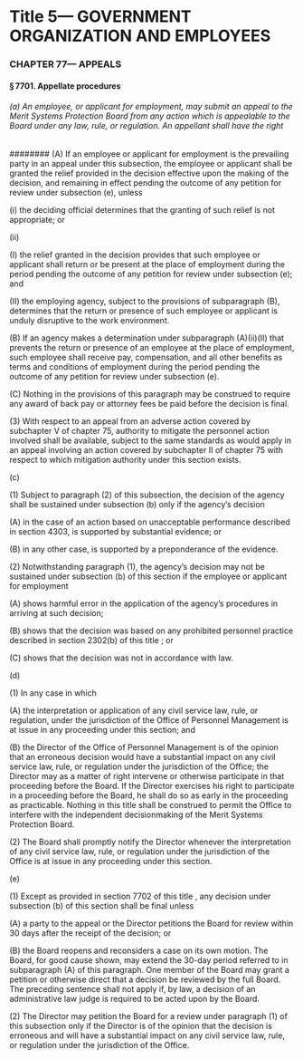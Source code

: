 
# Title 5— GOVERNMENT ORGANIZATION AND EMPLOYEES
### CHAPTER 77— APPEALS
#### § 7701. Appellate procedures
###### (a) An employee, or applicant for employment, may submit an appeal to the Merit Systems Protection Board from any action which is appealable to the Board under any law, rule, or regulation. An appellant shall have the right
######## (A) If an employee or applicant for employment is the prevailing party in an appeal under this subsection, the employee or applicant shall be granted the relief provided in the decision effective upon the making of the decision, and remaining in effect pending the outcome of any petition for review under subsection (e), unless

(i) the deciding official determines that the granting of such relief is not appropriate; or

(ii)

(I) the relief granted in the decision provides that such employee or applicant shall return or be present at the place of employment during the period pending the outcome of any petition for review under subsection (e); and

(II) the employing agency, subject to the provisions of subparagraph (B), determines that the return or presence of such employee or applicant is unduly disruptive to the work environment.

(B) If an agency makes a determination under subparagraph (A)(ii)(II) that prevents the return or presence of an employee at the place of employment, such employee shall receive pay, compensation, and all other benefits as terms and conditions of employment during the period pending the outcome of any petition for review under subsection (e).

(C) Nothing in the provisions of this paragraph may be construed to require any award of back pay or attorney fees be paid before the decision is final.

(3) With respect to an appeal from an adverse action covered by subchapter V of chapter 75, authority to mitigate the personnel action involved shall be available, subject to the same standards as would apply in an appeal involving an action covered by subchapter II of chapter 75 with respect to which mitigation authority under this section exists.

(c)

(1) Subject to paragraph (2) of this subsection, the decision of the agency shall be sustained under subsection (b) only if the agency’s decision

(A) in the case of an action based on unacceptable performance described in section 4303, is supported by substantial evidence; or

(B) in any other case, is supported by a preponderance of the evidence.

(2) Notwithstanding paragraph (1), the agency’s decision may not be sustained under subsection (b) of this section if the employee or applicant for employment

(A) shows harmful error in the application of the agency’s procedures in arriving at such decision;

(B) shows that the decision was based on any prohibited personnel practice described in section 2302(b) of this title ; or

(C) shows that the decision was not in accordance with law.

(d)

(1) In any case in which

(A) the interpretation or application of any civil service law, rule, or regulation, under the jurisdiction of the Office of Personnel Management is at issue in any proceeding under this section; and

(B) the Director of the Office of Personnel Management is of the opinion that an erroneous decision would have a substantial impact on any civil service law, rule, or regulation under the jurisdiction of the Office; the Director may as a matter of right intervene or otherwise participate in that proceeding before the Board. If the Director exercises his right to participate in a proceeding before the Board, he shall do so as early in the proceeding as practicable. Nothing in this title shall be construed to permit the Office to interfere with the independent decisionmaking of the Merit Systems Protection Board.

(2) The Board shall promptly notify the Director whenever the interpretation of any civil service law, rule, or regulation under the jurisdiction of the Office is at issue in any proceeding under this section.

(e)

(1) Except as provided in section 7702 of this title , any decision under subsection (b) of this section shall be final unless

(A) a party to the appeal or the Director petitions the Board for review within 30 days after the receipt of the decision; or

(B) the Board reopens and reconsiders a case on its own motion. The Board, for good cause shown, may extend the 30-day period referred to in subparagraph (A) of this paragraph. One member of the Board may grant a petition or otherwise direct that a decision be reviewed by the full Board. The preceding sentence shall not apply if, by law, a decision of an administrative law judge is required to be acted upon by the Board.

(2) The Director may petition the Board for a review under paragraph (1) of this subsection only if the Director is of the opinion that the decision is erroneous and will have a substantial impact on any civil service law, rule, or regulation under the jurisdiction of the Office.
